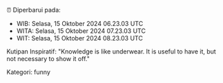 ⏰ Diperbarui pada:
- WIB: Selasa, 15 Oktober 2024 06.23.03 UTC
- WITA: Selasa, 15 Oktober 2024 07.23.03 UTC
- WIT: Selasa, 15 Oktober 2024 08.23.03 UTC

Kutipan Inspiratif:
"Knowledge is like underwear. It is useful to have it, but not necessary to show it off."


Kategori: funny

